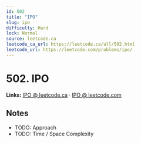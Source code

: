 ```yaml
--- 
id: 502
title: "IPO"
slug: ipo
difficulty: Hard
lock: Normal
source: leetcode.ca
leetcode_ca_url: https://leetcode.ca/all/502.html
leetcode_url: https://leetcode.com/problems/ipo/
---
```


# 502. IPO

**Links:** [IPO @ leetcode.ca](https://leetcode.ca/all/502.html) · [IPO @ leetcode.com](https://leetcode.com/problems/ipo/)

## Notes
- TODO: Approach
- TODO: Time / Space Complexity
